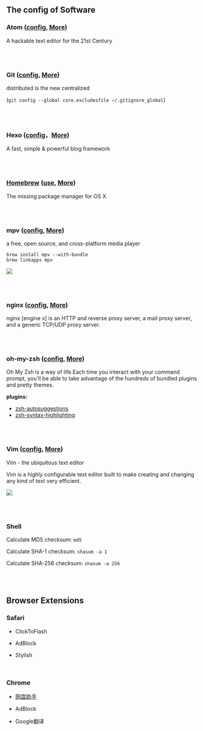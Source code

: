 ## The config of Software


### Atom ([config](https://github.com/ykqmain/my-config/tree/master/Atom), [More](https://atom.io))

A hackable text editor for the 21st Century

<br><br>


### Git ([config](https://github.com/ykqmain/my-config/tree/master/Git), [More](https://git-scm.com))

distributed is the new centralized

(`git config --global core.excludesfile ~/.gitignore_global`)

<br><br>


### Hexo ([config](https://github.com/ykqmain/my-config/tree/master/Hexo)，[More](https://hexo.io))

A fast, simple & powerful blog framework

<br><br>


### <u>Homebrew</u> ([use](https://github.com/ykqmain/my-config/tree/master/brew), [More](http://brew.sh/index_zh-cn.html))


The missing package manager for OS X

<br><br>


### mpv ([config](https://github.com/ykqmain/my-config/tree/master/mpv), [More](https://mpv.io))

a free, open source, and cross-platform media player

```
brew install mpv --with-bundle
brew linkapps mpv
```

![](https://github.com/ykqmain/my-config/blob/master/picture/mpv.jpg)

<br><br>


### nginx ([config](https://github.com/ykqmain/my-config/blob/master/nginx/nginx.conf), [More](https://nginx.org/en/))

nginx [engine x] is an HTTP and reverse proxy server, a mail proxy server, and a generic TCP/UDP proxy server.

<br><br>


### oh-my-zsh ([config](https://github.com/ykqmain/my-config/tree/master/oh-my-zsh), [More](https://github.com/robbyrussell/oh-my-zsh))

Oh My Zsh is a way of life.Each time you interact with your command prompt, you'll be able to take advantage of the hundreds of bundled plugins and pretty themes. 

**plugins:**
* [zsh-autosuggestions](https://github.com/zsh-users/zsh-autosuggestions)
* [zsh-syntax-highlighting](https://github.com/zsh-users/zsh-syntax-highlighting)

<br><br>


### Vim ([config](https://github.com/ykqmain/my-config/blob/master/Vim/.vimrc), [More](http://www.vim.org))

Vim - the ubiquitous text editor

Vim is a highly configurable text editor built to make creating and changing any kind of text very efficient.

![](https://github.com/ykqmain/my-config/blob/master/picture/vim.png)

<br><br>


### Shell

Calculate MD5 checksum:
`md5`

Calculate SHA-1 checksum:
`shasum -a 1`

Calculate SHA-256 checksum:
`shasum -a 256`

<br><br>


## Browser Extensions

### Safari

* ClickToFlash

* AdBlock

* Stylish

<br>

### Chrome

* [网盘助手](https://github.com/acgotaku/BaiduExporter)

* AdBlock

* Google翻译